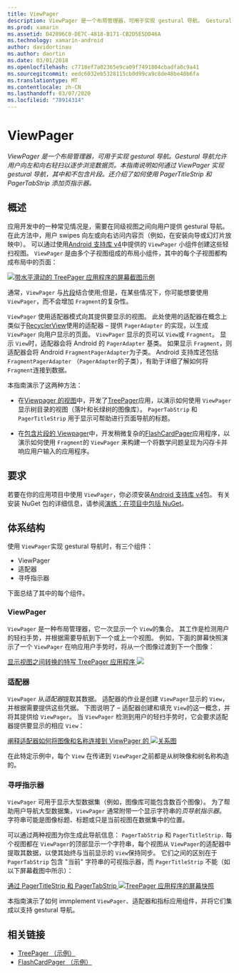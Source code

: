 ```yaml
---
title: ViewPager
description: ViewPager 是一个布局管理器，可用于实现 gestural 导航。 Gestural 导航允许用户向左和向右轻扫以逐步浏览数据页。 本指南说明如何通过 ViewPager 实现 gestural 导航，其中和不包含片段。 还介绍了如何使用 PagerTitleStrip 和 PagerTabStrip 添加页指示器。
ms.prod: xamarin
ms.assetid: D42896C0-DE7C-4818-B171-CB2D5E5DD46A
ms.technology: xamarin-android
author: davidortinau
ms.author: daortin
ms.date: 03/01/2018
ms.openlocfilehash: c7718ef7a02365e9ca09f7491804cbadfa0c9a41
ms.sourcegitcommit: eedc6032eb5328115cb0d99ca9c8de48be40b6fa
ms.translationtype: MT
ms.contentlocale: zh-CN
ms.lasthandoff: 03/07/2020
ms.locfileid: "78914314"
---
```

# <a name="viewpager"></a>ViewPager

_ViewPager 是一个布局管理器，可用于实现 gestural 导航。Gestural 导航允许用户向左和向右轻扫以逐步浏览数据页。本指南说明如何通过 ViewPager 实现 gestural 导航，其中和不包含片段。还介绍了如何使用 PagerTitleStrip 和 PagerTabStrip 添加页指示器。_

## <a name="overview"></a>概述

应用开发中的一种常见情况是，需要在同级视图之间向用户提供 gestural 导航。 在此方法中，用户 swipes 向左或向右访问内容页（例如，在安装向导或幻灯片放映中）。 可以通过使用[Android 支持库 v4](https://www.nuget.org/packages/Xamarin.Android.Support.v4/)中提供的 `ViewPager` 小组件创建这些轻扫视图。 `ViewPager` 是由多个子视图组成的布局小组件，其中的每个子视图都构成布局中的页面： 

[![带水平滑动的 TreePager 应用程序的屏幕截图示例](images/01-intro-sml.png)](images/01-intro.png#lightbox)

通常，`ViewPager` 与[片段](~/android/platform/fragments/index.md)结合使用;但是，在某些情况下，你可能想要使用 `ViewPager`，而不会增加 `Fragment`的复杂性。

`ViewPager` 使用适配器模式向其提供要显示的视图。 此处使用的适配器在概念上类似于[RecyclerView](~/android/user-interface/layouts/recycler-view/index.md)使用的适配器 &ndash; 提供 `PagerAdapter` 的实现，以生成 `ViewPager` 向用户显示的页面。 `ViewPager` 显示的页可以 `View`或 `Fragment`。 显示 `View`时，适配器会将 Android 的 `PagerAdapter` 基类。 如果显示 `Fragment`，则适配器会将 Android `FragmentPagerAdapter`为子类。 Android 支持库还包括 `FragmentPagerAdapter` （`PagerAdapter`的子类），有助于详细了解如何将 `Fragment`连接到数据。 

本指南演示了这两种方法： 

- 在[Viewpager 的视图](~/android/user-interface/controls/view-pager/viewpager-and-views.md)中，开发了[TreePager](https://docs.microsoft.com/samples/xamarin/monodroid-samples/userinterface-treepager)应用，以演示如何使用 `ViewPager` 显示树目录的视图（落叶和长绿树的图像库）。 
    `PagerTabStrip` 和 `PagerTitleStrip` 用于显示可帮助进行页面导航的标题。

- 在[包含片段的 Viewpager](~/android/user-interface/controls/view-pager/viewpager-and-fragments.md)中，开发稍微复杂的[FlashCardPager](https://docs.microsoft.com/samples/xamarin/monodroid-samples/userinterface-flashcardpager)应用程序，以演示如何使用 `Fragment`的 `ViewPager` 来构建一个将数学问题呈现为闪存卡并响应用户输入的应用程序。 

## <a name="requirements"></a>要求

若要在你的应用项目中使用 `ViewPager`，你必须安装[Android 支持库 v4](https://www.nuget.org/packages/Xamarin.Android.Support.v4/)包。 有关安装 NuGet 包的详细信息，请参阅[演练：在项目中包括 NuGet](https://docs.microsoft.com/visualstudio/mac/nuget-walkthrough)。 

## <a name="architecture"></a>体系结构

使用 `ViewPager`实现 gestural 导航时，有三个组件：

- ViewPager
- 适配器
- 寻呼指示器

下面总结了其中的每个组件。

### <a name="viewpager"></a>ViewPager

`ViewPager` 是一种布局管理器，它一次显示一个 `View`的集合。 其工作是检测用户的轻扫手势，并根据需要导航到下一个或上一个视图。 例如，下面的屏幕快照演示了一个 `ViewPager` 在响应用户手势时，将从一个图像过渡到下一个图像： 

[显示视图之间转换的特写 TreePager 应用程序 ![](images/02-transition-sml.png)](images/02-transition.png#lightbox)

### <a name="adapter"></a>适配器

`ViewPager` 从*适配器*提取其数据。 适配器的作业是创建 `ViewPager`显示的 `View`，并根据需要提供这些凭据。 下图说明了 &ndash; 适配器创建和填充 `View`的这一概念，并将其提供给 `ViewPager`。 当 `ViewPager` 检测到用户的轻扫手势时，它会要求适配器提供要显示的相应 `View`： 

[阐释适配器如何将图像和名称连接到 ViewPager 的 ![关系图](images/03-adapter-sml.png)](images/03-adapter.png#lightbox)

在此特定示例中，每个 `View` 在传递到 `ViewPager`之前都是从树映像和树名称构造的。 

### <a name="pager-indicator"></a>寻呼指示器

`ViewPager` 可用于显示大型数据集（例如，图像库可能包含数百个图像）。 为了帮助用户导航大型数据集，`ViewPager` 通常附带一个显示字符串的*页导航指示器*。 字符串可能是图像标题、标题或只是当前视图在数据集中的位置。 

可以通过两种视图为你生成此导航信息： `PagerTabStrip` 和 `PagerTitleStrip.` 每个视图都在 `ViewPager`的顶部显示一个字符串，每个视图从 `ViewPager`的适配器中提取其数据，以使其始终与当前显示的 `View`保持同步。 它们之间的区别在于 `PagerTabStrip` 包含 "当前" 字符串的可视指示器，而 `PagerTitleStrip` 不能（如以下屏幕截图中所示）： 

[通过 PagerTitleStrip 和 PagerTabStrip ![TreePager 应用程序的屏幕快照](images/04-comparison-sml.png)](images/04-comparison.png#lightbox)

本指南演示了如何 immplement `ViewPager`、适配器和指标应用组件，并将它们集成以支持 gestural 导航。 

## <a name="related-links"></a>相关链接

- [TreePager （示例）](https://docs.microsoft.com/samples/xamarin/monodroid-samples/userinterface-treepager)
- [FlashCardPager （示例）](https://docs.microsoft.com/samples/xamarin/monodroid-samples/userinterface-flashcardpager)
